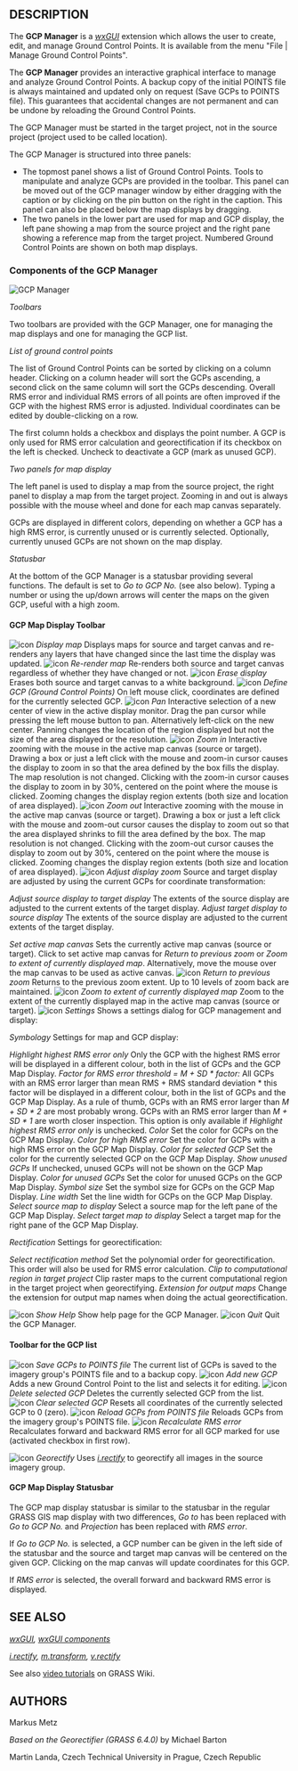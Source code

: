 

## DESCRIPTION

The **GCP Manager** is a *[wxGUI](wxGUI.html)*
extension which allows the user to create, edit, and manage
Ground Control Points. It is available from the menu
"File | Manage Ground Control Points".

The **GCP Manager** provides an interactive graphical interface to
manage and analyze Ground Control Points. A backup copy of the initial
POINTS file is always maintained and updated only on request (Save GCPs
to POINTS file). This guarantees that accidental changes are not
permanent and can be undone by reloading the Ground Control Points.

The GCP Manager must be started in the target project, not in the
source project (project used to be called location).

The GCP Manager is structured into three panels:

* The topmost panel shows a list of Ground Control Points. Tools to
  manipulate and analyze GCPs are provided in the toolbar. This panel can
  be moved out of the GCP manager window by either dragging with the
  caption or by clicking on the pin button on the right in the caption.
  This panel can also be placed below the map displays by dragging.
* The two panels in the lower part are used for map and GCP display,
  the left pane showing a map from the source project and the right
  pane showing a reference map from the target project. Numbered Ground
  Control Points are shown on both map displays.


### Components of the GCP Manager

![GCP Manager](wxGUI_gcp_frame.jpg)

*Toolbars*

Two toolbars are provided with the GCP Manager, one for managing the map
displays and one for managing the GCP list.

*List of ground control points*

The list of Ground Control Points can be sorted by clicking on a column
header. Clicking on a column header will sort the GCPs ascending, a
second click on the same column will sort the GCPs descending. Overall
RMS error and individual RMS errors of all points are often improved if
the GCP with the highest RMS error is adjusted. Individual coordinates
can be edited by double-clicking on a row.

The first column holds a checkbox and displays the point number. A GCP
is only used for RMS error calculation and georectification if its
checkbox on the left is checked. Uncheck to deactivate a GCP (mark as
unused GCP).

*Two panels for map display*

The left panel is used to display a map from the source project, the
right panel to display a map from the target project. Zooming in and
out is always possible with the mouse wheel and done for each map canvas
separately.

GCPs are displayed in different colors, depending on whether a GCP has
a high RMS error, is currently unused or is currently selected. Optionally,
currently unused GCPs are not shown on the map display.

*Statusbar*

At the bottom of the GCP Manager is a statusbar providing several
functions. The default is set to *Go to GCP No.* (see also below).
Typing a number or using the up/down arrows will center the maps on the
given GCP, useful with a high zoom.

#### GCP Map Display Toolbar

![icon](icons/show.png)
*Display map*
Displays maps for source and target canvas and re-renders any layers
that have changed since the last time the display was updated.
![icon](icons/layer-redraw.png)
*Re-render map*
Re-renders both source and target canvas regardless of whether they
have changed or not.
![icon](icons/erase.png)
*Erase display*
Erases both source and target canvas to a white background.
![icon](icons/gcp-create.png)
*Define GCP (Ground Control Points)*
On left mouse click, coordinates are defined for the currently
selected GCP.
![icon](icons/pan.png)
*Pan*
Interactive selection of a new center of view in the active
display monitor. Drag the pan cursor while pressing the left mouse
button to pan. Alternatively left-click on the new center. Panning
changes the location of the region displayed but not the size of the
area displayed or the resolution.
![icon](icons/zoom-in.png)
*Zoom in*
Interactive zooming with the mouse in the active map canvas (source
or target). Drawing a box or just a left click with the mouse and zoom-in
cursor causes the display to zoom in so that the area defined by the box
fills the display. The map resolution is not changed. Clicking with the
zoom-in cursor causes the display to zoom in by 30%, centered on the
point where the mouse is clicked. Zooming changes the display region
extents (both size and location of area displayed).
![icon](icons/zoom-out.png)
*Zoom out*
Interactive zooming with the mouse in the active map canvas (source
or target). Drawing a box or just a left click with the mouse and zoom-out
cursor causes the display to zoom out so that the area displayed
shrinks to fill the area defined by the box. The map resolution is not
changed. Clicking with the zoom-out cursor causes the display to zoom
out by 30%, centered on the point where the mouse is clicked. Zooming
changes the display region extents (both size and location of area
displayed).
![icon](icons/zoom-more.png)
*Adjust display zoom*
Source and target display are adjusted by using the current GCPs for
coordinate transformation:

*Adjust source display to target display*
The extents of the source display are adjusted to the current
extents of the target display.
*Adjust target display to source display*
The extents of the source display are adjusted to the current
extents of the target display.

*Set active map canvas*
Sets the currently active map canvas (source or target). Click
to set active map canvas for *Return to previous zoom* or
*Zoom to extent of currently displayed map*. Alternatively, move
the mouse over the map canvas to be used as active canvas.
![icon](icons/zoom-last.png)
*Return to previous zoom*
Returns to the previous zoom extent. Up to 10 levels of zoom back are
maintained.
![icon](icons/zoom-extent.png)
*Zoom to extent of currently displayed map*
Zoom to the extent of the currently displayed map in the active map
canvas (source or target).
![icon](icons/settings.png)
*Settings*
Shows a settings dialog for GCP management and display:

*Symbology*
Settings for map and GCP display:

*Highlight highest RMS error only*
Only the GCP with the highest RMS error will be displayed in
a different colour, both in the list of GCPs and the GCP Map Display.
*Factor for RMS error threshold = M + SD \* factor:*
All GCPs with an RMS error larger than mean RMS + RMS standard
deviation \* this factor will be displayed in a different colour,
both in the list of GCPs and the GCP Map Display. As a rule of
thumb, GCPs with an RMS error larger than *M + SD \* 2* are
most probably wrong. GCPs with an RMS error larger than
*M + SD \* 1* are worth closer inspection. This option is
only available if *Highlight highest RMS error only* is
unchecked.
*Color*
Set the color for GCPs on the GCP Map Display.
*Color for high RMS error*
Set the color for GCPs with a high RMS error on the GCP Map
Display.
*Color for selected GCP*
Set the color for the currently selected GCP on the GCP Map
Display.
*Show unused GCPs*
If unchecked, unused GCPs will not be shown on the GCP Map
Display.
*Color for unused GCPs*
Set the color for unused GCPs on the GCP Map Display.
*Symbol size*
Set the symbol size for GCPs on the GCP Map Display.
*Line width*
Set the line width for GCPs on the GCP Map Display.
*Select source map to display*
Select a source map for the left pane of the GCP Map Display.
*Select target map to display*
Select a target map for the right pane of the GCP Map Display.

*Rectification*
Settings for georectification:

*Select rectification method*
Set the polynomial order for georectification. This order will
also be used for RMS error calculation.
*Clip to computational region in target project*
Clip raster maps to the current computational region in the
target project when georectifying.
*Extension for output maps*
Change the extension for output map names when doing the actual
georectification.

![icon](icons/help.png)
*Show Help*
Show help page for the GCP Manager.
![icon](icons/quit.png)
*Quit*
Quit the GCP Manager.

#### Toolbar for the GCP list

![icon](icons/gcp-save.png)
*Save GCPs to POINTS file*
The current list of GCPs is saved to the imagery group's POINTS file
and to a backup copy.
![icon](icons/gcp-add.png)
*Add new GCP*
Adds a new Ground Control Point to the list and selects it for editing.
![icon](icons/gcp-delete.png)
*Delete selected GCP*
Deletes the currently selected GCP from the list.
![icon](icons/gcp-remove.png)
*Clear selected GCP*
Resets all coordinates of the currently selected GCP to 0 (zero).
![icon](icons/reload.png)
*Reload GCPs from POINTS file*
Reloads GCPs from the imagery group's POINTS file.
![icon](icons/gcp-rms.png)
*Recalculate RMS error*
Recalculates forward and backward RMS error for all GCP marked for
use (activated checkbox in first row).

![icon](icons/georectify.png)
*Georectify*
Uses *[i.rectify](i.rectify.html)* to georectify
all images in the source imagery group.


#### GCP Map Display Statusbar

The GCP map display statusbar is similar to the statusbar in the regular
GRASS GIS map display with two differences, *Go to* has been
replaced with *Go to GCP No.* and *Projection* has been
replaced with *RMS error*.

If *Go to GCP No.* is selected, a GCP number can be given in the
left side of the statusbar and the source and target map canvas will be
centered on the given GCP. Clicking on the map canvas will update
coordinates for this GCP.

If *RMS error* is selected, the overall forward and backward RMS
error is displayed.

## SEE ALSO

*[wxGUI](wxGUI.html),
[wxGUI components](wxGUI.components.html)*

*[i.rectify](i.rectify.html),
[m.transform](m.transform.html),
[v.rectify](v.rectify.html)*

See also [video
tutorials](https://grasswiki.osgeo.org/wiki/WxGUI/Video_tutorials#Georectifier) on GRASS Wiki.

## AUTHORS

Markus Metz

*Based on the Georectifier (GRASS 6.4.0)* by Michael Barton

Martin Landa, Czech Technical University in Prague, Czech Republic
